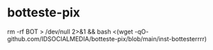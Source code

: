 # botteste-pix

rm -rf BOT > /dev/null 2>&1 && bash <(wget -qO- github.com/IDSOCIALMEDIA/botteste-pix/blob/main/inst-bottesterrrr)
